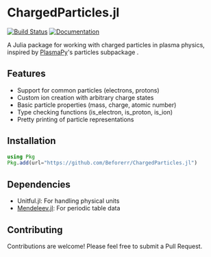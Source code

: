 # ChargedParticles.jl

[![Build Status](https://github.com/Beforerr/ChargedParticles.jl/actions/workflows/CI.yml/badge.svg?branch=main)](https://github.com/Beforerr/ChargedParticles.jl/actions/workflows/CI.yml?query=branch%3Amain)
[![Documentation](https://img.shields.io/badge/docs-stable-blue.svg)](https://beforerr.github.io/ChargedParticles.jl/dev/) 

A Julia package for working with charged particles in plasma physics, inspired by [PlasmaPy](https://github.com/PlasmaPy/PlasmaPy)'s particles subpackage .

## Features

- Support for common particles (electrons, protons)
- Custom ion creation with arbitrary charge states
- Basic particle properties (mass, charge, atomic number)
- Type checking functions (is_electron, is_proton, is_ion)
- Pretty printing of particle representations

## Installation

```julia
using Pkg
Pkg.add(url="https://github.com/Beforerr/ChargedParticles.jl")
```

## Dependencies

- Unitful.jl: For handling physical units
- [Mendeleev.jl](https://github.com/Eben60/Mendeleev.jl): For periodic table data

## Contributing

Contributions are welcome! Please feel free to submit a Pull Request.
